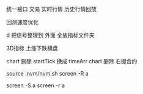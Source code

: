 统一接口  交易 实时行情 历史行情回放    

回测速度优化  

d 把信号整理到 外面  全放指标文件夹 

3D指标 上涨下跌横盘  

chart 删除 startTick  换成 timeArr
chart 删除 右键合约


source .nvm/nvm.sh
screen -R a

screen -S a
screen -r a 